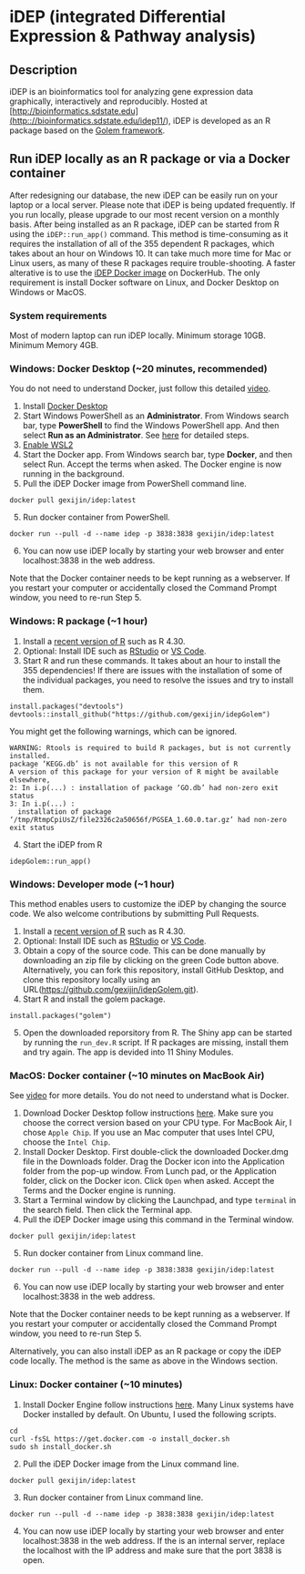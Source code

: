# iDEP (integrated Differential Expression & Pathway analysis)

## Description

iDEP is an bioinformatics tool for analyzing gene expression data graphically, interactively and reproducibly. Hosted at [http://bioinformatics.sdstate.edu](<http:://bioinformatics.sdstate.edu/idep11/>), iDEP is developed as an R package based on the [Golem framework](https://thinkr-open.github.io/golem/).

## Run iDEP locally as an R package or via a Docker container
After redesigning our database, the new iDEP can be easily run on your laptop or a local server. Please note that iDEP is being updated frequently. If you run locally, please upgrade to our most recent version on a monthly basis. 
After being installed as an R package, iDEP can be started from R using the ```iDEP::run_app()``` command. This method is time-consuming as it requires the installation of all of the 355 dependent R packages, which takes about an hour on Windows 10. It can take much more time for Mac or Linux users, as many of these R packages require trouble-shooting. 
A faster alterative is to use the [iDEP Docker image](https://hub.docker.com/repository/docker/gexijin/idep/general) on DockerHub. The only requirement is install Docker software on Linux, and Docker Desktop on Windows or MacOS.

### System requirements
Most of modern laptop can run iDEP locally. Minimum storage 10GB. Minimum Memory 4GB. 

### Windows: Docker Desktop (~20 minutes, recommended)
You do not need to understand Docker, just follow this detailed [video](https://youtu.be/EJiNG9uUq5g).
1. Install [Docker Desktop](https://docs.docker.com/desktop/install/windows-install/)
2. Start Windows PowerShell as an **Administrator**. From Windows search bar, type **PowerShell** to find the Windows PowerShell app. And then select **Run as an Administrator**. See [here](https://www.howtogeek.com/742916/how-to-open-windows-powershell-as-an-admin-in-windows-10/) for detailed steps. 
3. [Enable WSL2](https://learn.microsoft.com/en-us/windows/wsl/install-manual)
4. Start the Docker app. From Windows search bar, type **Docker**, and then select Run. Accept the terms when asked. The Docker engine is now running in the background.
5. Pull the iDEP Docker image from PowerShell command line.
```console
docker pull gexijin/idep:latest
```
5. Run docker container from PowerShell.
```console
docker run --pull -d --name idep -p 3838:3838 gexijin/idep:latest 
```
6. You can now use iDEP locally by starting your web browser and enter localhost:3838 in the web address.

Note that the Docker container needs to be kept running as a webserver. If you restart your computer or accidentally closed the Command Prompt window, you need to re-run Step 5. 

### Windows: R package (~1 hour)
1. Install a [recent version of R](https://cloud.r-project.org/) such as R 4.30. 
2. Optional: Install IDE such as [RStudio](https://posit.co/download/rstudio-desktop/) or [VS Code](https://code.visualstudio.com/).
3. Start R and run these commands. It takes about an hour to install the 355 dependencies! If there are issues with the installation of some of the individual packages, you need to resolve the issues and try to install them.

```{R}
install.packages("devtools")
devtools::install_github("https://github.com/gexijin/idepGolem")
```
You might get the following warnings, which can be ignored.

```{R}
WARNING: Rtools is required to build R packages, but is not currently installed.
package ‘KEGG.db’ is not available for this version of R
A version of this package for your version of R might be available elsewhere,
2: In i.p(...) : installation of package ‘GO.db’ had non-zero exit status
3: In i.p(...) :
  installation of package ‘/tmp/RtmpCpiUsZ/file2326c2a50656f/PGSEA_1.60.0.tar.gz’ had non-zero exit status
```
4. Start the iDEP from R
```{R}
idepGolem::run_app()
```

### Windows: Developer mode (~1 hour)
This method enables users to customize the iDEP by changing the source code. We also welcome contributions by submitting Pull Requests.
1. Install a [recent version of R](https://cloud.r-project.org/) such as R 4.30. 
2. Optional: Install IDE such as [RStudio](https://posit.co/download/rstudio-desktop/) or [VS Code](https://code.visualstudio.com/).
3. Obtain a copy of the source code. This can be done manually by downloading an zip file by clicking on the green Code button above. Alternatively, you can fork this repository, install GitHub Desktop, and clone this repository locally using an URL(https://github.com/gexijin/idepGolem.git). 
4. Start R and install the golem package.
```{R}
install.packages("golem")
```
5. Open the downloaded reporsitory from R. The Shiny app can be started by running the ```run_dev.R``` script. If R packages are missing, install them and try again. The app is devided into 11 Shiny Modules.


### MacOS: Docker container (~10 minutes on MacBook Air)
See [video](https://youtu.be/u8Gdog4VAGc) for more details. You do not need to understand what is Docker.
1. Download Docker Desktop follow instructions [here](https://www.docker.com/products/docker-desktop/). Make sure you choose the correct version based on your CPU type. For MacBook Air, I chose ```Apple Chip```. If you use an Mac computer that uses Intel CPU, choose the ```Intel Chip```.
2. Install Docker Desktop. First double-click the downloaded Docker.dmg file in the Downloads folder. Drag the Docker icon into the Application folder from the pop-up window. From Lunch pad, or the Application folder, click on the Docker icon. Click ```Open``` when asked. Accept the Terms and the Docker engine is running.
3. Start a Terminal window by clicking the Launchpad, and type ```terminal``` in the search field. Then click the Terminal app. 
4. Pull the iDEP Docker image using this command in the Terminal window.
```console
docker pull gexijin/idep:latest
```
5. Run docker container from Linux command line.
```console
docker run --pull -d --name idep -p 3838:3838 gexijin/idep:latest 
```
6. You can now use iDEP locally by starting your web browser and enter localhost:3838 in the web address.

Note that the Docker container needs to be kept running as a webserver. If you restart your computer or accidentally closed the Command Prompt window, you need to re-run Step 5. 

Alternatively, you can also install iDEP as an R package or copy the iDEP code locally. The method is the same as above in the Windows section.
### Linux: Docker container (~10 minutes)
1. Install Docker Engine follow instructions [here](https://docs.docker.com/engine/install/). Many Linux systems have Docker installed by default. On Ubuntu, I used the following scripts.
```console
cd
curl -fsSL https://get.docker.com -o install_docker.sh
sudo sh install_docker.sh
```
2. Pull the iDEP Docker image from the Linux command line.
```console
docker pull gexijin/idep:latest
```
3. Run docker container from Linux command line.
```console
docker run --pull -d --name idep -p 3838:3838 gexijin/idep:latest 
```
4. You can now use iDEP locally by starting your web browser and enter localhost:3838 in the web address. If the is an internal server, replace the localhost with the IP address and make sure that the port 3838 is open.


